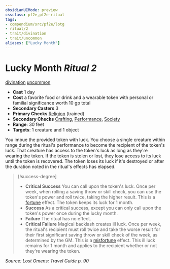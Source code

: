```yaml
---
obsidianUIMode: preview
cssclass: pf2e,pf2e-ritual
tags:
- compendium/src/pf2e/lotg
- ritual/2
- trait/divination
- trait/uncommon
aliases: ["Lucky Month"]
---
```

# Lucky Month *Ritual 2*  
[divination](divination.md "Divination School Trait")  [uncommon](uncommon.md "Uncommon Rarity Trait")  

- **Cast** 1 day
- **Cost** a favorite food or drink and a wearable token with personal or familial significance worth 10 gp total
- **Secondary Casters** 3
- **Primary Checks** [Religion](skills.md#Religion) (trained)
- **Secondary Checks** [Crafting](skills.md#Crafting), [Performance](skills.md#Performance), [Society](skills.md#Society)
- **Range**: 30 feet
- **Targets**: 1 creature and 1 object

You imbue the provided token with luck. You choose a single creature within range during the ritual's performance to become the recipient of the token's luck. That creature has access to the token's luck as long as they're wearing the token. If the token is stolen or lost, they lose access to its luck until the token is recovered. The token loses its luck if it's destroyed or after the duration noted in the ritual's effects has elapsed.

> [!success-degree] 
> - **Critical Success** You can call upon the token's luck. Once per week, when rolling a saving throw or skill check, you can use the token's power and roll twice, taking the higher result. This is a [fortune](fortune.md "Fortune Effect Trait") effect. The token keeps its luck for 1 month.
> - **Success** As a critical success, except you can only call upon the token's power once during the lucky month.
> - **Failure** The ritual has no effect.
> - **Critical Failure** Magical backlash creates ill luck. Once per week, the ritual's recipient must roll twice and take the worse result for their first significant saving throw or skill check of the week, as determined by the GM. This is a [misfortune](misfortune.md "Misfortune Effect Trait") effect. This ill luck remains for 1 month and applies to the recipient whether or not they're wearing the token.

*Source: Lost Omens: Travel Guide p. 90*